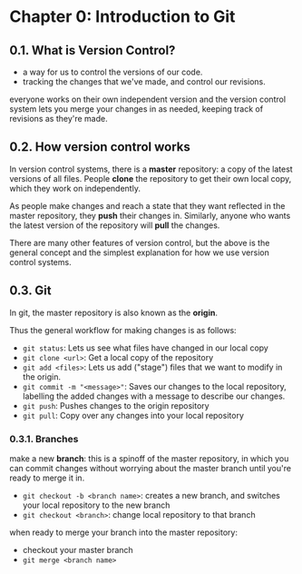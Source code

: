 # Chapter 0: Introduction to Git

## 0.1. What is Version Control?
- a way for us to control the versions of our code.
- tracking the changes that we've made, and control our revisions.

everyone works on their own independent version and the version control system lets you merge your changes in as needed, keeping track of revisions as they're made.


## 0.2. How version control works
In version control systems, there is a **master** repository: a copy of the latest versions of all files. People **clone** the repository to get their own local copy, which they work on independently.

As people make changes and reach a state that they want reflected in the master repository, they **push** their changes in. Similarly, anyone who wants the latest version of the repository will **pull** the changes.

There are many other features of version control, but the above is the general concept and the simplest explanation for how we use version control systems.

## 0.3. Git
In git, the master repository is also known as the **origin**.

Thus the general workflow for making changes is as follows:
- `git status`: Lets us see what files have changed in our local copy
- `git clone <url>`: Get a local copy of the repository
- `git add <files>`: Lets us add ("stage") files that we want to modify in the origin.
- `git commit -m "<message>"`: Saves our changes to the local repository, labelling the added changes with a message to describe our changes.
- `git push`: Pushes changes to the origin repository
- `git pull`: Copy over any changes into your local repository

### 0.3.1. Branches
make a new **branch**: this is a spinoff of the master repository, in which you can commit changes without worrying about the master branch until you're ready to merge it in.
- `git checkout -b <branch name>`: creates a new branch, and switches your local repository to the new branch
- `git checkout <branch>`: change local repository to that branch

when ready to merge your branch into the master repository:
- checkout your master branch
- `git merge <branch name>`